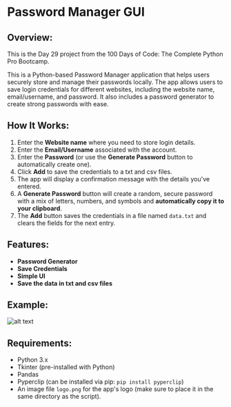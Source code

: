 # **Password Manager GUI**

## **Overview:**
This is the Day 29 project from the 100 Days of Code: The Complete Python Pro Bootcamp.

This is a Python-based Password Manager application that helps users securely store and manage their passwords locally. The app allows users to save login credentials for different websites, including the website name, email/username, and password. It also includes a password generator to create strong passwords with ease.

## **How It Works:**
1. Enter the **Website name** where you need to store login details.
2. Enter the **Email/Username** associated with the account.
3. Enter the **Password** (or use the **Generate Password** button to automatically create one).
4. Click **Add** to save the credentials to a txt and csv files.
5. The app will display a confirmation message with the details you've entered.
6. A **Generate Password** button will create a random, secure password with a mix of letters, numbers, and symbols and **automatically copy it to your clipboard**.
7. The **Add** button saves the credentials in a file named `data.txt` and clears the fields for the next entry.

## **Features:**
- **Password Generator** 
- **Save Credentials** 
- **Simple UI**
- **Save the data in txt and csv files**
   
## **Example:**
![alt text](https://raw.githubusercontent.com/Bosaif39/example-pics/refs/heads/main/D_29.png?token=GHSAT0AAAAAADDL7KRAPB7UAPDWSBVEGT3G2AZU4HA)

## **Requirements:**
- Python 3.x
- Tkinter (pre-installed with Python)
- Pandas
- Pyperclip (can be installed via pip: `pip install pyperclip`)
- An image file `logo.png` for the app's logo (make sure to place it in the same directory as the script).
